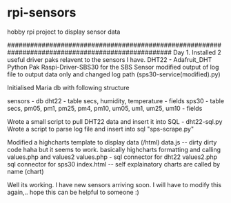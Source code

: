 # rpi-sensors
hobby rpi project to display sensor data 




###################################################################################################
Day 1. Installed 2 useful driver paks relavent to the sensors I have.
DHT22 - Adafruit_DHT Python Pak
Raspi-Driver-SBS30 for the SBS Sensor 
  modified output of log file to output data only and changed log path (sps30-service(modified).py)

Initialised Maria db with following structure

sensors - db
  dht22 - table
    secs, humidity, temperature - fields
  sps30 - table
    secs, pm05, pm1, pm25, pm4, pm10, um05, um1, um25, um10 - fields
    
Wrote a small script to pull DHT22 data and insert it into SQL - dht22-sql.py
Wrote a script to parse log file and insert into sql "sps-scrape.py"

Modified a highcharts template to display data (/html)
data.js -- dirty dirty code haha but it seems to work. basically highcharts formatting and calling values.php and values2
values.php - sql connector for dht22
values2.php sql connector for sps30
index.html -- self explainatory charts are called by name (chart)


Well its working. I have new sensors arriving soon. I will have to modify this again,.. hope this can be helpful to someone :)
